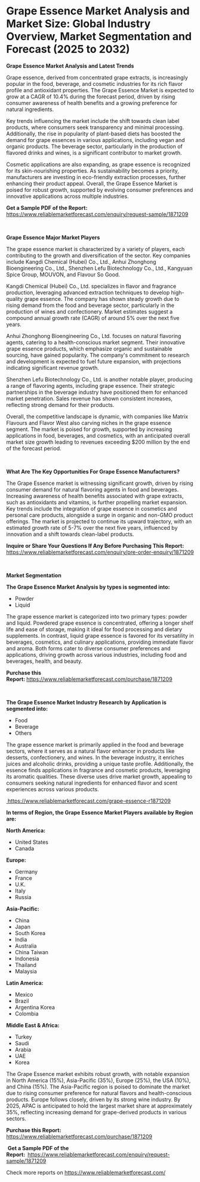 <p><h1>Grape Essence Market Analysis and Market Size: Global Industry Overview, Market Segmentation and Forecast (2025 to 2032)</h1></p><p><strong>Grape Essence Market Analysis and Latest Trends</strong></p>
<p><p>Grape essence, derived from concentrated grape extracts, is increasingly popular in the food, beverage, and cosmetic industries for its rich flavor profile and antioxidant properties. The Grape Essence Market is expected to grow at a CAGR of 10.4% during the forecast period, driven by rising consumer awareness of health benefits and a growing preference for natural ingredients.</p><p>Key trends influencing the market include the shift towards clean label products, where consumers seek transparency and minimal processing. Additionally, the rise in popularity of plant-based diets has boosted the demand for grape essences in various applications, including vegan and organic products. The beverage sector, particularly in the production of flavored drinks and wines, is a significant contributor to market growth.</p><p>Cosmetic applications are also expanding, as grape essence is recognized for its skin-nourishing properties. As sustainability becomes a priority, manufacturers are investing in eco-friendly extraction processes, further enhancing their product appeal. Overall, the Grape Essence Market is poised for robust growth, supported by evolving consumer preferences and innovative applications across multiple industries.</p></p>
<p><strong>Get a Sample PDF of the Report:&nbsp;</strong> <a href="https://www.reliablemarketforecast.com/enquiry/request-sample/1871209?utm_campaign=2140&utm_medium=2&utm_source=Github&utm_content=ia&utm_term=15022025&utm_id=grape-essence">https://www.reliablemarketforecast.com/enquiry/request-sample/1871209</a></p>
<p>&nbsp;</p>
<p><strong>Grape Essence Major Market Players</strong></p>
<p><p>The grape essence market is characterized by a variety of players, each contributing to the growth and diversification of the sector. Key companies include Kangdi Chemical (Hubei) Co., Ltd., Anhui Zhonghong Bioengineering Co., Ltd., Shenzhen Lefu Biotechnology Co., Ltd., Kangyuan Spice Group, MOUVON, and Flavour So Good.</p><p>Kangdi Chemical (Hubei) Co., Ltd. specializes in flavor and fragrance production, leveraging advanced extraction techniques to develop high-quality grape essence. The company has shown steady growth due to rising demand from the food and beverage sector, particularly in the production of wines and confectionery. Market estimates suggest a compound annual growth rate (CAGR) of around 5% over the next five years.</p><p>Anhui Zhonghong Bioengineering Co., Ltd. focuses on natural flavoring agents, catering to a health-conscious market segment. Their innovative grape essence products, which emphasize organic and sustainable sourcing, have gained popularity. The company's commitment to research and development is expected to fuel future expansion, with projections indicating significant revenue growth.</p><p>Shenzhen Lefu Biotechnology Co., Ltd. is another notable player, producing a range of flavoring agents, including grape essence. Their strategic partnerships in the beverage industry have positioned them for enhanced market penetration. Sales revenue has shown consistent increases, reflecting strong demand for their products.</p><p>Overall, the competitive landscape is dynamic, with companies like Matrix Flavours and Flavor West also carving niches in the grape essence segment. The market is poised for growth, supported by increasing applications in food, beverages, and cosmetics, with an anticipated overall market size growth leading to revenues exceeding $200 million by the end of the forecast period.</p></p>
<p>&nbsp;</p>
<p><strong>What Are The Key Opportunities For Grape Essence Manufacturers?</strong></p>
<p><p>The Grape Essence market is witnessing significant growth, driven by rising consumer demand for natural flavoring agents in food and beverages. Increasing awareness of health benefits associated with grape extracts, such as antioxidants and vitamins, is further propelling market expansion. Key trends include the integration of grape essence in cosmetics and personal care products, alongside a surge in organic and non-GMO product offerings. The market is projected to continue its upward trajectory, with an estimated growth rate of 5-7% over the next five years, influenced by innovation and a shift towards clean-label products.</p></p>
<p><strong>Inquire or Share Your Questions If Any Before Purchasing This Report:</strong> <a href="https://www.reliablemarketforecast.com/enquiry/pre-order-enquiry/1871209?utm_campaign=2140&utm_medium=2&utm_source=Github&utm_content=ia&utm_term=15022025&utm_id=grape-essence">https://www.reliablemarketforecast.com/enquiry/pre-order-enquiry/1871209</a></p>
<p>&nbsp;</p>
<p><strong>Market Segmentation</strong></p>
<p><strong>The Grape Essence Market Analysis by types is segmented into:</strong></p>
<p><ul><li>Powder</li><li>Liquid</li></ul></p>
<p><p>The grape essence market is categorized into two primary types: powder and liquid. Powdered grape essence is concentrated, offering a longer shelf life and ease of storage, making it ideal for food processing and dietary supplements. In contrast, liquid grape essence is favored for its versatility in beverages, cosmetics, and culinary applications, providing immediate flavor and aroma. Both forms cater to diverse consumer preferences and applications, driving growth across various industries, including food and beverages, health, and beauty.</p></p>
<p><strong>Purchase this Report:&nbsp;</strong><a href="https://www.reliablemarketforecast.com/purchase/1871209?utm_campaign=2140&utm_medium=2&utm_source=Github&utm_content=ia&utm_term=15022025&utm_id=grape-essence">https://www.reliablemarketforecast.com/purchase/1871209</a></p>
<p>&nbsp;</p>
<p><strong>The Grape Essence Market Industry Research by Application is segmented into:</strong></p>
<p><ul><li>Food</li><li>Beverage</li><li>Others</li></ul></p>
<p><p>The grape essence market is primarily applied in the food and beverage sectors, where it serves as a natural flavor enhancer in products like desserts, confectionery, and wines. In the beverage industry, it enriches juices and alcoholic drinks, providing a unique taste profile. Additionally, the essence finds applications in fragrance and cosmetic products, leveraging its aromatic qualities. These diverse uses drive market growth, appealing to consumers seeking natural ingredients for enhanced flavor and scent experiences across various products.</p></p>
<p><a href="https://www.reliablemarketforecast.com/grape-essence-r1871209?utm_campaign=2140&utm_medium=2&utm_source=Github&utm_content=ia&utm_term=15022025&utm_id=grape-essence">&nbsp;https://www.reliablemarketforecast.com/grape-essence-r1871209</a></p>
<p><strong>In terms of Region, the Grape Essence Market Players available by Region are:</strong></p>
<p>
    <p> <strong> North America: </strong>
        <ul>
            <li>United States</li>
            <li>Canada</li>
        </ul>
        </p> 
    <p> <strong> Europe: </strong>
        <ul>
            <li>Germany</li>
            <li>France</li>
            <li>U.K.</li>
            <li>Italy</li>
            <li>Russia</li>
        </ul>
        </p> 
    <p> <strong> Asia-Pacific: </strong>
        <ul>
            <li>China</li>
            <li>Japan</li>
            <li>South Korea</li>
            <li>India</li>
            <li>Australia</li>
            <li>China Taiwan</li>
            <li>Indonesia</li>
            <li>Thailand</li>
            <li>Malaysia</li>
        </ul>
        </p> 
    <p> <strong> Latin America: </strong>
        <ul>
            <li>Mexico</li>
            <li>Brazil</li>
            <li>Argentina Korea</li>
            <li>Colombia</li>
        </ul>
        </p> 
    <p> <strong> Middle East & Africa: </strong>
        <ul>
            <li>Turkey</li>
            <li>Saudi</li>
            <li>Arabia</li>
            <li>UAE</li>
            <li>Korea</li>
        </ul>
    </p>
    </p>
<p><p>The Grape Essence market exhibits robust growth, with notable expansion in North America (15%), Asia-Pacific (35%), Europe (25%), the USA (10%), and China (15%). The Asia-Pacific region is poised to dominate the market due to rising consumer preference for natural flavors and health-conscious products. Europe follows closely, driven by its strong wine industry. By 2025, APAC is anticipated to hold the largest market share at approximately 35%, reflecting increasing demand for grape-derived products in various sectors.</p></p>
<p><strong>Purchase this Report: </strong><a href="https://www.reliablemarketforecast.com/purchase/1871209?utm_campaign=2140&utm_medium=2&utm_source=Github&utm_content=ia&utm_term=15022025&utm_id=grape-essence">https://www.reliablemarketforecast.com/purchase/1871209</a></p>
<p>&nbsp;<strong>Get a Sample PDF of the Report:&nbsp;&nbsp;</strong><a href="https://www.reliablemarketforecast.com/enquiry/request-sample/1871209?utm_campaign=2140&utm_medium=2&utm_source=Github&utm_content=ia&utm_term=15022025&utm_id=grape-essence">https://www.reliablemarketforecast.com/enquiry/request-sample/1871209</a></p>
<p><strong></strong></p>
<p>Check more reports on <a href="https://www.reliablemarketforecast.com/?utm_campaign=2140&utm_medium=2&utm_source=Github&utm_content=ia&utm_term=15022025&utm_id=grape-essence">https://www.reliablemarketforecast.com/</a></p>
